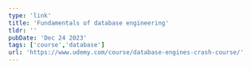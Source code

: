 ```yaml
---
type: 'link'
title: 'Fundamentals of database engineering'
tldr: ''
pubDate: 'Dec 24 2023'
tags: ['course','database']
url: 'https://www.udemy.com/course/database-engines-crash-course/'
---
```

